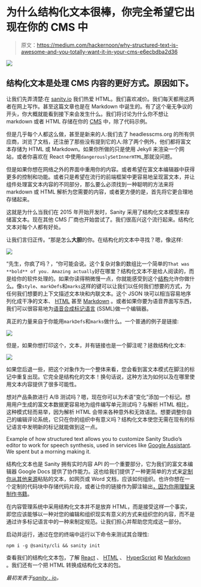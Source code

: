 # 为什么结构化文本很棒，你完全希望它出现在你的 CMS 中

> 原文：<https://medium.com/hackernoon/why-structured-text-is-awesome-and-you-totally-want-it-in-your-cms-e6ecbdba2d36>

![](img/6549a4027f70ec6b7da9816d97124d96.png)

## 结构化文本是处理 CMS 内容的更好方式。原因如下。

让我们先弄清楚:在 [sanity.io](https://sanity.io/freecodecamp?utm_source=freecodecamp&utm_medium=blog&utm_campaign=jq) 我们热爱 HTML。我们喜欢减价。我们每天都用这两者在网上写作。甚至这篇文章也是在 Markdown 中诞生的。有了这个毫无争议的开头，你大概就能看到接下来会发生什么。我们将讨论为什么你不想让 markdown 或者 HTML 存储在你的 [CMS](https://hackernoon.com/tagged/cms) 中，除了代码示例。

但是几乎每个人都这么做，甚至是新来的人:我们去了 headlesscms.org 的所有供应商，浏览了文档，还注册了那些没有提到它的人:除了两个例外，他们都将富文本存储为 HTML 或 Markdown。如果你所做的只是使用 Jekyll 来渲染一个网站，或者你喜欢在 React 中使用`dangerouslySetInnerHTML`,那就没问题。

但是如果你想在网络之外的界面中重用你的内容。或者希望在富文本编辑器中获得更多的控制和功能。或者只是希望在流行的前端框架中更容易地呈现富文本，并让组件处理富文本内容的不同部分，那么要么必须找到一种聪明的方法来将 markdown 或 HTML 解析为您需要的内容，或者更方便的是，首先将它更合理地存储起来。

这就是为什么当我们在 2015 年开始开发时，Sanity 采用了结构化文本模型来存储富文本。现在其他 CMS 厂商也开始尝试了。我们很高兴这个流行起来。结构化文本对每个人都有好处。

让我们言归正传。“那是怎么**大胆**的你。在结构化的文本中寻找？嗯，像这样:

![](img/ffcacfbf13d00019471a336efefbc20a.png)

“先生，你疯了吗？，“你可能会说。这个复杂对象的数组比一个简单的`That was **bold** of you. Amazing actually`好在哪里？结构化文本不是给人阅读的，而是给你的软件处理的。如果你读得稍微慢一点，你就能感受到这个[结构](https://hackernoon.com/tagged/structure)允许你做什么。像`style`、`markDefs`和`marks`这样的键可以让我们以任何我们想要的方式，为任何我们想要的上下文描述文本块和内联文本。这个 JSON 块可以相当容易地序列化成干净的文本、 [HTML](https://github.com/sanity-io/block-content-to-html) 甚至 [Markdown](https://github.com/sanity-io/block-content-to-markdown/) 。或者如果你要为语音界面写东西，我们可以很容易地为[语音合成标记语言](https://developers.google.com/actions/reference/ssml) (SSML)做一个编辑器。

真正的力量来自于你能用`markDefs`和`marks`做什么。一个普通的例子是链接:

![](img/e4cd1139a92752093a2c4cfccd0dee6a.png)

但是，如果你想打印这个，文本，并有链接也是一个脚注呢？拯救结构化文本:

![](img/8721a9bf7a8f40d09353dff70ec1dedc.png)

如果您后退一些，把这个对象作为一个整体来看，您会看到富文本模式在脚注的标记中重复出现。它完全是结构化的文本！换句话说，这种方法为如何以及在哪里使用文本内容提供了很多可能性。

想对产品条款进行 A/B 测试吗？嗯，现在你可以为术语“变化”添加一个标记。想用用户生成的富文本数据更容易地为组件编写单元测试吗？与解析 HTML 相比，这种模式轻而易举，因为解析 HTML 会带来各种意外和无效语法。想要调整你自己的编辑评论系统，它只在你的组织中有意义吗？结构化文本使您无需在现有的标记语言中发明新的标记就能做到这一点。

Example of how structured text allows you to customize Sanity Studio’s editor to work for speech synthesis, used in services like [Google Assistant](https://assistant.google.com/). We spent but a morning making it.

结构化文本也是 Sanity 拥有实时内容 API 的一个重要部分，它为我们的富文本编辑器 Google Docs 提供了协作能力。这也给我们提供了一种更简单的方式来[定制你从其他来源](https://www.sanity.io/docs/new-block-editor-features)粘贴的文本，如网页或 Word 文档，应该如何组织。也许你想在一个定制的代码块中存储代码片段，或者让你的链接作为脚注输出[，因为你用理智来制作书籍](/buro-int/headless-cms-for-a-printed-pizza-book-54b39827e651)。

在内容管理系统中采用结构化文本并不是放弃 HTML，而是接受这样一个事实，即您应该能够以一种对您的编辑和组织现实有意义的方式来组织您的内容，而不是通过许多标记语言中的一种来制定规范。让我们担心并帮助您完成这一部分。

启动并运行，通过在您的终端中运行以下命令来测试其合理性:

```
npm i -g @sanity/cli && sanity init
```

查看我们的结构化文本包，了解 [React](https://github.com/sanity-io/block-content-to-react) 、 [HTML](https://github.com/sanity-io/block-content-to-html) 、 [HyperScript](https://github.com/sanity-io/block-content-to-hyperscript) 和 [Markdown](https://github.com/sanity-io/block-content-to-markdown) 。我们还有一个把 HTML 转换成结构化文本的包。

*最初发表于*[*sanity . io*](https://www.sanity.io/blog/why-structured-text-is-awesome-and-you-totally-want-it-in-your-cms)*。*